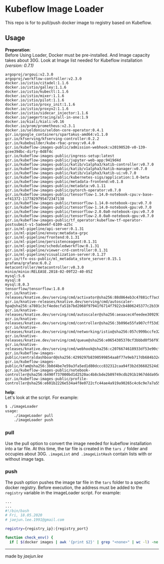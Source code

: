 # Kubeflow Image Loader

This repo is for to pull/push docker image to registry based on Kubeflow.

## Usage

**Preperation**:  
Before Using Loader, Docker must be pre-installed. And Image capacity takes about 30G. Look at Image list needed for Kubeflow installation *(version: 0.7.1)*

```
argoproj/argoui:v2.3.0
argoproj/workflow-controller:v2.3.0
docker.io/istio/citadel:1.1.6
docker.io/istio/galley:1.1.6
docker.io/istio/kubectl:1.1.6
docker.io/istio/mixer:1.1.6
docker.io/istio/pilot:1.1.6
docker.io/istio/proxy_init:1.1.6
docker.io/istio/proxyv2:1.1.6
docker.io/istio/sidecar_injector:1.1.6
docker.io/jaegertracing/all-in-one:1.9
docker.io/kiali/kiali:v0.16
docker.io/prom/prometheus:v2.3.1
docker.io/seldonio/seldon-core-operator:0.4.1
gcr.io/google_containers/spartakus-amd64:v1.1.0
gcr.io/kfserving/kfserving-controller:0.2.2
gcr.io/kubebuilder/kube-rbac-proxy:v0.4.0
gcr.io/kubeflow-images-public/admission-webhook:v20190520-v0-139-gcee39dbc-dirty-0d8f4c
gcr.io/kubeflow-images-public/ingress-setup:latest
gcr.io/kubeflow-images-public/jupyter-web-app:9419d4d
gcr.io/kubeflow-images-public/katib/v1alpha3/katib-controller:v0.7.0
gcr.io/kubeflow-images-public/katib/v1alpha3/katib-manager:v0.7.0
gcr.io/kubeflow-images-public/katib/v1alpha3/katib-ui:v0.7.0
gcr.io/kubeflow-images-public/kubernetes-sigs/application:1.0-beta
gcr.io/kubeflow-images-public/metadata-frontend:v0.1.8
gcr.io/kubeflow-images-public/metadata:v0.1.11
gcr.io/kubeflow-images-public/pytorch-operator:v0.7.0
gcr.io/kubeflow-images-public/tensorflow-1.14.0-notebook-cpu:v-base-ef41372-1177829795472347138
gcr.io/kubeflow-images-public/tensorflow-1.14.0-notebook-cpu:v0.7.0
gcr.io/kubeflow-images-public/tensorflow-1.14.0-notebook-gpu:v0.7.0
gcr.io/kubeflow-images-public/tensorflow-2.0.0a0-notebook-cpu:v0.7.0
gcr.io/kubeflow-images-public/tensorflow-2.0.0a0-notebook-gpu:v0.7.0
gcr.io/kubeflow-images-public/tf_operator:kubeflow-tf-operator-postsubmit-v1-5adee6f-6109-a25c
gcr.io/ml-pipeline/api-server:0.1.31
gcr.io/ml-pipeline/envoy:metadata-grpc
gcr.io/ml-pipeline/frontend:0.1.31
gcr.io/ml-pipeline/persistenceagent:0.1.31
gcr.io/ml-pipeline/scheduledworkflow:0.1.31
gcr.io/ml-pipeline/viewer-crd-controller:0.1.31
gcr.io/ml-pipeline/visualization-server:0.1.27
gcr.io/tfx-oss-public/ml_metadata_store_server:0.15.1
grafana/grafana:6.0.2
metacontroller/metacontroller:v0.3.0
minio/minio:RELEASE.2018-02-09T22-40-05Z
mysql:5.6
mysql:8
mysql:8.0.3
tensorflow/tensorflow:1.8.0
gcr.io/knative-releases/knative.dev/serving/cmd/activator@sha256:88d864eb3c47881cf7ac058479d1c735cc3cf4f07a11aad0621cd36dcd9ae3c6
gcr.io/knative-releases/knative.dev/serving/cmd/autoscaler-hpa@sha256:a7801c3cf4edecfa51b7bd2068f97941f6714f7922cb4806245377c2b336b723
gcr.io/knative-releases/knative.dev/serving/cmd/autoscaler@sha256:aeaacec4feedee309293ac21da13e71a05a2ad84b1d5fcc01ffecfa6cfbb2870
gcr.io/knative-releases/knative.dev/serving/cmd/controller@sha256:3b096e55fa907cff53d37dadc5d20c29cea9bb18ed9e921a588fee17beb937df
gcr.io/knative-releases/knative.dev/serving/cmd/networking/istio@sha256:057c999bccfe32e9889616b571dc8d389c742ff66f0b5516bad651f05459b7bc
gcr.io/knative-releases/knative.dev/serving/cmd/queue@sha256:e0654305370cf3bbbd0f56f97789c92cf5215f752b70902eba5d5fc0e88c5aca
gcr.io/knative-releases/knative.dev/serving/cmd/webhook@sha256:c2076674618933df53e90cf9ddd17f5ddbad513b8c95e955e45e37be7ca9e0e8
gcr.io/kubeflow-images-public/centraldashboard@sha256:4299297b8390599854aa8f77e9eb717db684b32ca9a94a0ab0e73f3f73e5d8b5
gcr.io/kubeflow-images-public/kfam@sha256:3b0d4be7e59a3fa5ed1d80dccc832312caa94f3b2d36682524d3afc4e45164f0
gcr.io/kubeflow-images-public/notebook-controller@sha256:6490f737000bd1d2520ac4b8cbde2b09749cdb291b1967ddda95d05131db49db
gcr.io/kubeflow-images-public/profile-controller@sha256:e601b2226e534a4f8e0722cfc44ae4a919a90265c4c6c9e7a7a55fcb57032f25
```

**help**:  
Let's look at the script. For example:  
```bash
$ ./imageLoader
usage:
    ./imageLoader pull
    ./imageLoader push
```

### pull

Use the pull option to convert the image needed for kubeflow installation into a tar file. At this time, the tar file is created in the `tars /` folder and occupies about 30G. `.imageList` and` .imageListHash` contain lists with or without image tags.

### push

The push option pushes the image tar file in the `tars` folder to a specific docker registry. Before execution, the address must be added to the `registry` variable in the imageLoader script. For example:  
```bash
...
...
#!/bin/bash
# Fri, 18.05.2020
# jaejun.lee.1991@gmail.com

registry={registry_ip}:{registry_port}

function check_env() {
  if [ $(docker images | awk '{print $2}' | grep "<none>" | wc -l) -ne 0 ];then
```

---

made by *jaejun.lee*
